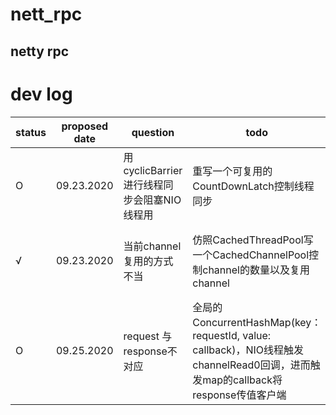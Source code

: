 # nett_rpc

## netty rpc 

# dev log

status | proposed date| question | todo | resolution date| actual solution| 
------------- |----------- | ------------- | --------|----|------|
O|  09.23.2020 | 用cyclicBarrier进行线程同步会阻塞NIO线程用 | 重写一个可复用的CountDownLatch控制线程同步 |   | 还是需要一个可复用的CountDownLatch来控制线程间的同步|
√|09.23.2020 | 当前channel复用的方式不当 | 仿照CachedThreadPool写一个CachedChannelPool控制channel的数量以及复用channel| 09.25.2020 | netty中有SimpleChannelPool与FixedChannelPool直接使用即可
O|  09.25.2020 | request 与 response不对应 | 全局的ConcurrentHashMap(key：requestId, value: callback)，NIO线程触发channelRead0回调，进而触发map的callback将response传值客户端|   | |






